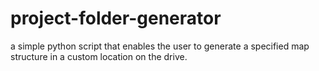 # project-folder-generator
 a simple python script that enables the user to generate a specified map structure in a custom location on the drive.
